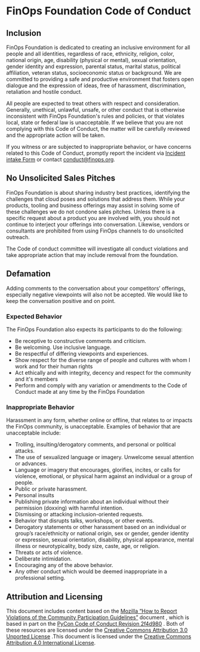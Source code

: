 # FinOps Foundation Code of Conduct

## Inclusion

FinOps Foundation is dedicated to creating an inclusive environment for all people and all identities, regardless of race, ethnicity, religion, color, national origin, age, disability (physical or mental), sexual orientation, gender identity and expression, parental status, marital status, political affiliation, veteran status, socioeconomic status or background. We are committed to providing a safe and productive environment that fosters open dialogue and the expression of ideas, free of harassment, discrimination, retaliation and hostile conduct.

All people are expected to treat others with respect and consideration. Generally, unethical, unlawful, unsafe, or other conduct that is otherwise inconsistent with FinOps Foundation's rules and policies, or that violates local, state or federal law is unacceptable. If we believe that you are not complying with this Code of Conduct, the matter will be carefully reviewed and the appropriate action will be taken.

If you witness or are subjected to inappropriate behavior, or have concerns related to this Code of Conduct, promptly report the incident via [Incident intake Form](https://docs.google.com/forms/d/e/1FAIpQLSf2Z-z6qZUyHku7FwbMuOXa8rLH_XTju78xzr6VacyMfAgJqA/viewform) or contact conduct@finops.org.

## No Unsolicited Sales Pitches

FinOps Foundation is about sharing industry best practices, identifying the challenges that cloud poses and solutions that address them. While your products, tooling and business offerings may assist in solving some of these challenges we do not condone sales pitches. Unless there is a specific request about a product you are involved with, you should not continue to interject your offerings into conversation. Likewise, vendors or consultants are prohibited from using FinOps channels to do unsolicited outreach.

The Code of conduct committee will investigate all conduct violations and take appropriate action that may include removal from the foundation.

## Defamation

Adding comments to the conversation about your competitors’ offerings, especially negative viewpoints will also not be accepted. We would like to keep the conversation positive and on point.

### Expected Behavior
The FinOps Foundation also expects its participants to do the following:
* Be receptive to constructive comments and criticism.
* Be welcoming. Use inclusive language.
* Be respectful of differing viewpoints and experiences.
* Show respect for the diverse range of people and cultures with whom I work and for their human rights
* Act ethically and with integrity, decency and respect for the community and it's members
* Perform and comply with any variation or amendments to the Code of Conduct made at any time by the FinOps Foundation

### Inappropriate Behavior

Harassment in any form, whether online or offline, that relates to or impacts the FinOps community, is unacceptable.  Examples of behavior that are unacceptable include:

* Trolling, insulting/derogatory comments, and personal or political attacks.
* The use of sexualized language or imagery. Unwelcome sexual attention or advances.
* Language or imagery that encourages, glorifies, incites, or calls for violence, emotional, or physical harm against an individual or a group of people.
* Public or private harassment.
* Personal insults
* Publishing private information about an individual without their permission (doxxing) with harmful intention. 
* Dismissing or attacking inclusion-oriented requests.
* Behavior that disrupts talks, workshops, or other events.
* Derogatory statements or other harassment based on an individual or group’s race/ethnicity or national origin, sex or gender, gender identity or expression, sexual orientation, disability, physical appearance, mental illness or neurotypicality, body size, caste, age, or religion.
* Threats or acts of violence.
* Deliberate intimidation.
* Encouraging any of the above behavior.
* Any other conduct which would be deemed inappropriate in a professional setting.

## Attribution and Licensing

This document includes content based on the [Mozilla “How to Report Violations of the Community Participation Guidelines”](https://www.mozilla.org/en-US/about/governance/policies/participation/reporting/) document , which is based in part on the [PyCon Code of Conduct Revision 2f4d980](https://us.pycon.org/2018/about/code-of-conduct/) . Both of these resources are licensed under the [Creative Commons Attribution 3.0 Unported License](https://creativecommons.org/licenses/by/3.0/) .This document is licensed under the [Creative Commons Attribution 4.0 International License](https://creativecommons.org/licenses/by/4.0/).
